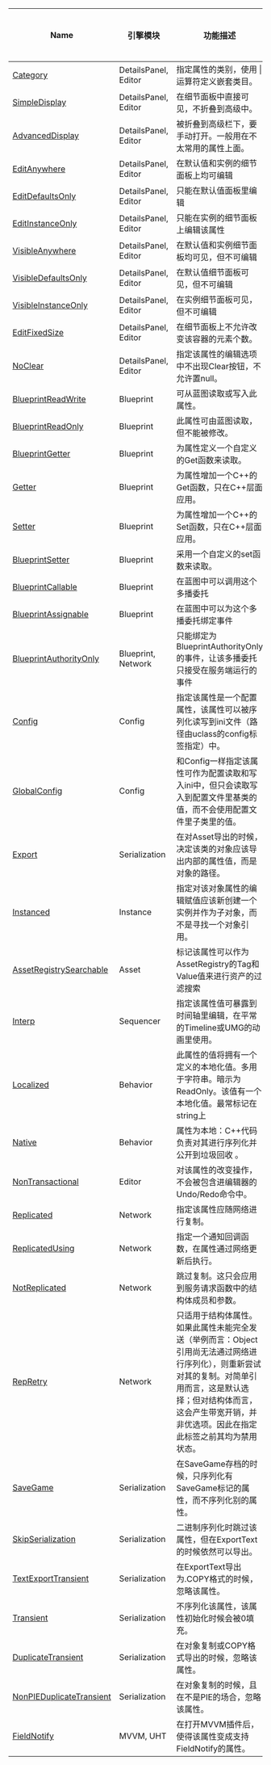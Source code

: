| Name                                                         | 引擎模块             | 功能描述                                                     | 常用程度 |
| ------------------------------------------------------------ | -------------------- | ------------------------------------------------------------ | -------- |
| [Category](UPROPERTY/DetaisPanel/Category/Category.md)       | DetailsPanel, Editor | 指定属性的类别，使用 &#124; 运算符定义嵌套类目。             | 5        |
| [SimpleDisplay](UPROPERTY/DetaisPanel/SimpleDisplay/SimpleDisplay.md) | DetailsPanel, Editor | 在细节面板中直接可见，不折叠到高级中。                       | 3        |
| [AdvancedDisplay](UPROPERTY/DetaisPanel/AdvancedDisplay/AdvancedDisplay.md) | DetailsPanel, Editor | 被折叠到高级栏下，要手动打开。一般用在不太常用的属性上面。   | 5        |
| [EditAnywhere](UPROPERTY/DetaisPanel/EditAnywhere/EditAnywhere.md) | DetailsPanel, Editor | 在默认值和实例的细节面板上均可编辑                           | 5        |
| [EditDefaultsOnly](UPROPERTY/DetaisPanel/EditDefaultsOnly.md) | DetailsPanel, Editor | 只能在默认值面板里编辑                                       | 5        |
| [EditInstanceOnly](UPROPERTY/DetaisPanel/EditInstanceOnly.md) | DetailsPanel, Editor | 只能在实例的细节面板上编辑该属性                             | 5        |
| [VisibleAnywhere](UPROPERTY/DetaisPanel/VisibleAnywhere.md)  | DetailsPanel, Editor | 在默认值和实例细节面板均可见，但不可编辑                     | 5        |
| [VisibleDefaultsOnly](UPROPERTY/DetaisPanel/VisibleDefaultsOnly.md) | DetailsPanel, Editor | 在默认值细节面板可见，但不可编辑                             | 5        |
| [VisibleInstanceOnly](UPROPERTY/DetaisPanel/VisibleInstanceOnly.md) | DetailsPanel, Editor | 在实例细节面板可见，但不可编辑                               | 5        |
| [EditFixedSize](UPROPERTY/DetaisPanel/EditFixedSize/EditFixedSize.md) | DetailsPanel, Editor | 在细节面板上不允许改变该容器的元素个数。                     | 3        |
| [NoClear](UPROPERTY/DetaisPanel/NoClear/NoClear.md)          | DetailsPanel, Editor | 指定该属性的编辑选项中不出现Clear按钮，不允许置null。        | 3        |
| [BlueprintReadWrite](UPROPERTY/Blueprint/BlueprintReadWrite/BlueprintReadWrite.md) | Blueprint            | 可从蓝图读取或写入此属性。                                   | 5        |
| [BlueprintReadOnly](UPROPERTY/Blueprint/BlueprintReadOnly/BlueprintReadOnly.md) | Blueprint            | 此属性可由蓝图读取，但不能被修改。                           | 5        |
| [BlueprintGetter](UPROPERTY/Blueprint/BlueprintGetter/BlueprintGetter.md) | Blueprint            | 为属性定义一个自定义的Get函数来读取。                        | 3        |
| [Getter](UPROPERTY/Blueprint/Getter.md)                      | Blueprint            | 为属性增加一个C++的Get函数，只在C++层面应用。                | 3        |
| [Setter](UPROPERTY/Blueprint/Setter/Setter.md)               | Blueprint            | 为属性增加一个C++的Set函数，只在C++层面应用。                | 3        |
| [BlueprintSetter](UPROPERTY/Blueprint/BlueprintSetter.md)    | Blueprint            | 采用一个自定义的set函数来读取。                              | 3        |
| [BlueprintCallable](UPROPERTY/Blueprint/BlueprintCallable/BlueprintCallable.md) | Blueprint            | 在蓝图中可以调用这个多播委托                                 | 3        |
| [BlueprintAssignable](UPROPERTY/Blueprint/BlueprintAssignable/BlueprintAssignable.md) | Blueprint            | 在蓝图中可以为这个多播委托绑定事件                           | 3        |
| [BlueprintAuthorityOnly](UPROPERTY/Blueprint/BlueprintAuthorityOnly/BlueprintAuthorityOnly.md) | Blueprint, Network   | 只能绑定为BlueprintAuthorityOnly的事件，让该多播委托只接受在服务端运行的事件 | 3        |
| [Config](UPROPERTY/Config/Config.md)                         | Config               | 指定该属性是一个配置属性，该属性可以被序列化读写到ini文件（路径由uclass的config标签指定）中。 | 3        |
| [GlobalConfig](UPROPERTY/Config/GlobalConfig/GlobalConfig.md) | Config               | 和Config一样指定该属性可作为配置读取和写入ini中，但只会读取写入到配置文件里基类的值，而不会使用配置文件里子类里的值。 | 3        |
| [Export](UPROPERTY/Serialization/Export/Export.md)           | Serialization        | 在对Asset导出的时候，决定该类的对象应该导出内部的属性值，而是对象的路径。 | 1        |
| [Instanced](UPROPERTY/Instance/Instanced/Instanced.md)       | Instance             | 指定对该对象属性的编辑赋值应该新创建一个实例并作为子对象，而不是寻找一个对象引用。 | 3        |
| [AssetRegistrySearchable](UPROPERTY/Asset/AssetRegistrySearchable/AssetRegistrySearchable.md) | Asset                | 标记该属性可以作为AssetRegistry的Tag和Value值来进行资产的过滤搜索 | 3        |
| [Interp](UPROPERTY/DetaisPanel/Interp/Interp.md)             | Sequencer            | 指定该属性值可暴露到时间轴里编辑，在平常的Timeline或UMG的动画里使用。 | 3        |
| [Localized](UPROPERTY/Asset/Localized.md)                    | Behavior             | 此属性的值将拥有一个定义的本地化值。多用于字符串。暗示为 ReadOnly。该值有一个本地化值。最常标记在string上 |          |
| [Native](UPROPERTY/UHT/Native.md)                            | Behavior             | 属性为本地：C++代码负责对其进行序列化并公开到垃圾回收 。     |          |
| [NonTransactional](UPROPERTY/DetaisPanel/NonTransactional/NonTransactional.md) | Editor               | 对该属性的改变操作，不会被包含进编辑器的Undo/Redo命令中。    | 2        |
| [Replicated](UPROPERTY/Network/Replicated.md)                | Network              | 指定该属性应随网络进行复制。                                 | 5        |
| [ReplicatedUsing](UPROPERTY/Network/ReplicatedUsing/ReplicatedUsing.md) | Network              | 指定一个通知回调函数，在属性通过网络更新后执行。             | 5        |
| [NotReplicated](UPROPERTY/Network/NotReplicated.md)          | Network              | 跳过复制。这只会应用到服务请求函数中的结构体成员和参数。     | 3        |
| [RepRetry](UPROPERTY/Network/RepRetry.md)                    | Network              | 只适用于结构体属性。如果此属性未能完全发送（举例而言：Object引用尚无法通过网络进行序列化），则重新尝试对其的复制。对简单引用而言，这是默认选择；但对结构体而言，这会产生带宽开销，并非优选项。因此在指定此标签之前其均为禁用状态。 |          |
| [SaveGame](UPROPERTY/Serialization/SaveGame/SaveGame.md)     | Serialization        | 在SaveGame存档的时候，只序列化有SaveGame标记的属性，而不序列化别的属性。 | 5        |
| [SkipSerialization](UPROPERTY/Serialization/SkipSerialization/SkipSerialization.md) | Serialization        | 二进制序列化时跳过该属性，但在ExportText的时候依然可以导出。 | 3        |
| [TextExportTransient](UPROPERTY/Serialization/TextExportTransient.md) | Serialization        | 在ExportText导出为.COPY格式的时候，忽略该属性。              | 1        |
| [Transient](UPROPERTY/Serialization/Transient/Transient.md)  | Serialization        | 不序列化该属性，该属性初始化时候会被0填充。                  | 5        |
| [DuplicateTransient](UPROPERTY/Serialization/DuplicateTransient/DuplicateTransient.md) | Serialization        | 在对象复制或COPY格式导出的时候，忽略该属性。                 | 2        |
| [NonPIEDuplicateTransient](UPROPERTY/Serialization/NonPIEDuplicateTransient/NonPIEDuplicateTransient.md) | Serialization        | 在对象复制的时候，且在不是PIE的场合，忽略该属性。            | 1        |
| [FieldNotify](UPROPERTY/UHT/FieldNotify/FieldNotify.md)      | MVVM, UHT            | 在打开MVVM插件后，使得该属性变成支持FieldNotify的属性。      | 4        |
